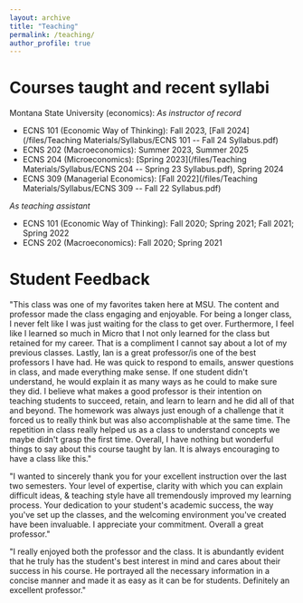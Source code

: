 ```yaml
---
layout: archive
title: "Teaching"
permalink: /teaching/
author_profile: true
---
```


# Courses taught and recent syllabi

Montana State University (economics):
*As instructor of record*
- ECNS 101 (Economic Way of Thinking): Fall 2023, [Fall 2024](/files/Teaching Materials/Syllabus/ECNS 101 -- Fall 24 Syllabus.pdf)
- ECNS 202 (Macroeconomics): Summer 2023, Summer 2025
- ECNS 204 (Microeconomics): [Spring 2023](/files/Teaching Materials/Syllabus/ECNS 204 -- Spring 23 Syllabus.pdf), Spring 2024
- ECNS 309 (Managerial Economics): [Fall 2022](/files/Teaching Materials/Syllabus/ECNS 309 -- Fall 22 Syllabus.pdf)

*As teaching assistant*
- ECNS 101 (Economic Way of Thinking): Fall 2020; Spring 2021; Fall 2021; Spring 2022
- ECNS 202 (Macroeconomics): Fall 2020; Spring 2021

# Student Feedback 

"This class was one of my favorites taken here at MSU. The content and professor made the class engaging and enjoyable. For being a longer class, I never felt like I was just waiting for the class to get over. Furthermore, I feel like I learned so much in Micro that I not only learned for the class but retained for my career. That is a compliment I cannot say about a lot of my previous classes. Lastly, Ian is a great professor/is one of the best professors I have had. He was quick to respond to emails, answer questions in class, and made everything make sense. If one student didn't understand, he would explain it as many ways as he could to make sure they did. I believe what makes a good professor is their intention on teaching students to succeed, retain, and learn to learn and he did all of that and beyond. The homework was always just enough of a challenge that it forced us to really think but was also accomplishable at the same time. The repetition in class really helped us as a class to understand concepts we maybe didn't grasp the first time. Overall, I have nothing but wonderful things to say about this course taught by Ian. It is always encouraging to have a class like this."

"I wanted to sincerely thank you for your excellent instruction over the last two semesters. Your level of expertise, clarity with which you can explain difficult ideas, & teaching style have all tremendously improved my learning process. Your dedication to your student's academic success, the way you've set up the classes, and the welcoming environment you've created have been invaluable. I appreciate your commitment. Overall a great professor."

"I really enjoyed both the professor and the class. It is abundantly evident that he truly has the student's best interest in mind and cares about their success in his course. He portrayed all the necessary information in a concise manner and made it as easy as it can be for students. Definitely an excellent professor."